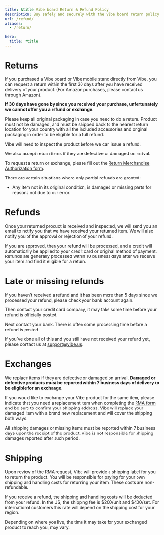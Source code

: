 ```yaml
---
title: &title Vibe board Return & Refund Policy
description: Buy safely and securely with the Vibe board return policy. Return your Vibe board within 30 days to be eligible for a full refund.
url: /refund/
aliases:
  - /return/

hero:
  title: *title
---
```


# Returns

If you purchased a Vibe board or Vibe mobile stand directly from Vibe, you can request a return within the first 30 days after you have received delivery of your product. (For Amazon purchases, please contact us through Amazon).

**If 30 days have gone by since you received your purchase, unfortunately we cannot offer you a refund or exchange**.

Please keep all original packaging in case you need to do a return. Product must not be damaged, and must be shipped back to the nearest return location for your country with all the included accessories and original packaging in order to be eligible for a full refund.

Vibe will need to inspect the product before we can issue a refund.

We also accept return items if they are defective or damaged on arrival.

To request a return or exchange, please fill out the [Return Merchandise Authorization form](https://landing.vibe.us/rma).

There are certain situations where only partial refunds are granted:

- Any item not in its original condition, is damaged or missing parts for reasons not due to our error.

# Refunds

Once your returned product is received and inspected, we will send you an email to notify you that we have received your returned item. We will also notify you of the approval or rejection of your refund.

If you are approved, then your refund will be processed, and a credit will automatically be applied to your credit card or original method of payment. Refunds are generally processed within 10 business days after we receive your item and find it eligible for a return.

# Late or missing refunds

If you haven’t received a refund and it has been more than 5 days since we processed your refund, please check your bank account again.

Then contact your credit card company, it may take some time before your refund is officially posted.

Next contact your bank. There is often some processing time before a refund is posted.

If you’ve done all of this and you still have not received your refund yet, please contact us at support@vibe.us.

# Exchanges

We replace items if they are defective or damaged on arrival. **Damaged or defective products must be reported within 7 business days of delivery to be eligible for an exchange**.

If you would like to exchange your Vibe product for the same item, please indicate that you need a replacement item when completing the [RMA form](https://landing.vibe.us/rma) and be sure to confirm your shipping address. Vibe will replace your damaged item with a brand new replacement and will cover the shipping both ways.

All shipping damages or missing items must be reported within 7 business days upon the receipt of the product. Vibe is not responsible for shipping damages reported after such period.

# Shipping

Upon review of the RMA request, Vibe will provide a shipping label for you to return the product. You will be responsible for paying for your own shipping and handling costs for returning your item. These costs are non-refundable.

If you receive a refund, the shipping and handling costs will be deducted from your refund. In the US, the shipping fee is $200/unit and $400/set. For international customers this rate will depend on the shipping cost for your region.

Depending on where you live, the time it may take for your exchanged product to reach you, may vary.
